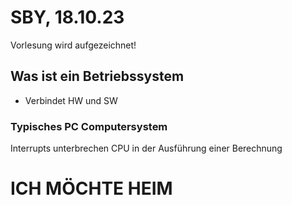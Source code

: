 # SBY, 18.10.23

Vorlesung wird aufgezeichnet!

## Was ist ein Betriebssystem

* Verbindet HW und SW

### Typisches PC Computersystem

Interrupts unterbrechen CPU in der Ausführung einer Berechnung



# ICH MÖCHTE HEIM
